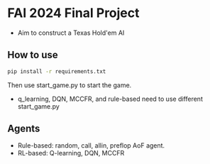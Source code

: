 # FAI 2024 Final Project
- Aim to construct a Texas Hold'em AI

## How to use
```bash
pip install -r requirements.txt
```

Then use start_game.py to start the game.  
- q_learning, DQN, MCCFR, and rule-based need to use different start_game.py

## Agents
- Rule-based: random, call, allin, preflop AoF agent.
- RL-based: Q-learning, DQN, MCCFR